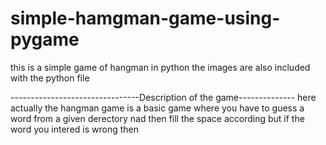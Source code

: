 # simple-hamgman-game-using-pygame

this is a simple game of hangman in python
the images are also included with the python file

--------------------------------Description of the game--------------
here actually the hangman game is a basic game where you have to guess a word from a given derectory nad then fill the space according
but if the word you intered is wrong then 
